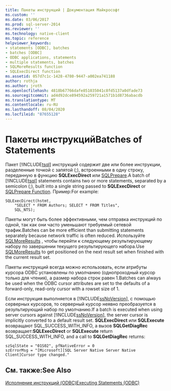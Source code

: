 ```yaml
---
title: Пакеты инструкций | Документация Майкрософт
ms.custom: ''
ms.date: 03/06/2017
ms.prod: sql-server-2014
ms.reviewer: ''
ms.technology: native-client
ms.topic: reference
helpviewer_keywords:
- statements [ODBC], batches
- batches [ODBC]
- ODBC applications, statements
- multiple statements, batches
- SQLMoreResults function
- SQLExecDirect function
ms.assetid: 057d7c1c-1428-4780-9447-a002ea741188
author: rothja
ms.author: jroth
ms.openlocfilehash: 4818b67766dafe851035041c8fd5137a0dfade73
ms.sourcegitcommit: ad4d92dce894592a259721a1571b1d8736abacdb
ms.translationtype: MT
ms.contentlocale: ru-RU
ms.lasthandoff: 08/04/2020
ms.locfileid: "87655128"
---
```

# <a name="batches-of-statements"></a><span data-ttu-id="f84c6-102">Пакеты инструкций</span><span class="sxs-lookup"><span data-stu-id="f84c6-102">Batches of Statements</span></span>
  <span data-ttu-id="f84c6-103">Пакет [!INCLUDE[tsql](../../../includes/tsql-md.md)] инструкций содержит две или более инструкции, разделенные точкой с запятой (;), встроенными в одну строку, переданную в функцию **SQLExecDirect** или [SQLPrepare](https://go.microsoft.com/fwlink/?LinkId=59360).</span><span class="sxs-lookup"><span data-stu-id="f84c6-103">A batch of [!INCLUDE[tsql](../../../includes/tsql-md.md)] statements contains two or more statements, separated by a semicolon (;), built into a single string passed to **SQLExecDirect** or [SQLPrepare Function](https://go.microsoft.com/fwlink/?LinkId=59360).</span></span> <span data-ttu-id="f84c6-104">Пример:</span><span class="sxs-lookup"><span data-stu-id="f84c6-104">For example:</span></span>  
  
```  
SQLExecDirect(hstmt,   
    "SELECT * FROM Authors; SELECT * FROM Titles",  
    SQL_NTS);  
```  
  
 <span data-ttu-id="f84c6-105">Пакеты могут быть более эффективными, чем отправка инструкций по одной, так как они часто уменьшают требуемый сетевой трафик.</span><span class="sxs-lookup"><span data-stu-id="f84c6-105">Batches can be more efficient than submitting statements separately because network traffic is often reduced.</span></span> <span data-ttu-id="f84c6-106">Используйте [SQLMoreResults](../../native-client-odbc-api/sqlmoreresults.md) , чтобы перейти к следующему результирующему набору по завершении текущего результирующего набора.</span><span class="sxs-lookup"><span data-stu-id="f84c6-106">Use [SQLMoreResults](../../native-client-odbc-api/sqlmoreresults.md) to get positioned on the next result set when finished with the current result set.</span></span>  
  
 <span data-ttu-id="f84c6-107">Пакеты инструкций всегда можно использовать, если атрибуты курсора ODBC установлены по умолчанию (однопроходный курсор только для чтения), а размер набора строк равен 1.</span><span class="sxs-lookup"><span data-stu-id="f84c6-107">Batches can always be used when the ODBC cursor attributes are set to the defaults of a forward-only, read-only cursor with a rowset size of 1.</span></span>  
  
 <span data-ttu-id="f84c6-108">Если инструкция выполняется в [!INCLUDE[ssNoVersion](../../../includes/ssnoversion-md.md)], с помощью серверных курсоров, то серверный курсор неявно преобразуется в результирующий набор по умолчанию.</span><span class="sxs-lookup"><span data-stu-id="f84c6-108">If a batch is executed when using server cursors against [!INCLUDE[ssNoVersion](../../../includes/ssnoversion-md.md)], the server cursor is implicitly converted to a default result set.</span></span> <span data-ttu-id="f84c6-109">**SQLExecDirect** или **SQLExecute** возвращают SQL_SUCCESS_WITH_INFO, а вызов **SQLGetDiagRec** возвращает:</span><span class="sxs-lookup"><span data-stu-id="f84c6-109">**SQLExecDirect** or **SQLExecute** return SQL_SUCCESS_WITH_INFO, and a call to **SQLGetDiagRec** returns:</span></span>  
  
```  
szSqlState = "01S02", pfNativeError = 0  
szErrorMsg = "[Microsoft][SQL Server Native Server Native Client]Cursor type changed."  
```  
  
## <a name="see-also"></a><span data-ttu-id="f84c6-110">См. также:</span><span class="sxs-lookup"><span data-stu-id="f84c6-110">See Also</span></span>  
 [<span data-ttu-id="f84c6-111">Исполнение инструкций &#40;ODBC&#41;</span><span class="sxs-lookup"><span data-stu-id="f84c6-111">Executing Statements &#40;ODBC&#41;</span></span>](executing-statements-odbc.md)  
  
  
